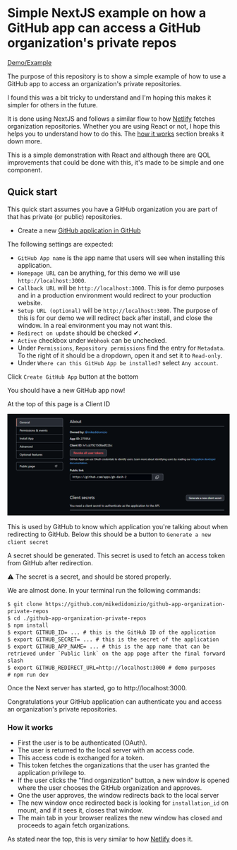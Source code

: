 # Simple NextJS example on how a GitHub app can access a GitHub organization's private repos

[Demo/Example](https://gh-app-org-private-repos.vercel.app/)

The purpose of this repository is to show a simple example of how to use a GitHub app to access an organization's private repositories.

I found this was a bit tricky to understand and I'm hoping this makes it simpler for others in the future. 

It is done using NextJS and follows a similar flow to how [Netlify](netlify.com) fetches organization repositories.  Whether you are using React or not, I hope this helps you
to understand how to do this.  The [how it works](#how-it-works) section breaks it down more.

This is a simple demonstration with React and although there are QOL improvements that could be done with this, it's made to be simple and one component.  

## Quick start

This quick start assumes you have a GitHub organization you are part of that has private (or public) repositories.

- Create a new [GitHub application in GitHub](https://github.com/settings/apps/new)

The following settings are expected:

- `GitHub App name` is the app name that users will see when installing this application.
- `Homepage URL` can be anything, for this demo we will use `http://localhost:3000`.
- `Callback URL` will be `http://localhost:3000`.  This is for demo purposes and in a production environment would redirect to your production website.
- `Setup URL (optional)` will be `http://localhost:3000`.  The purpose of this is for our demo we will redirect back after install, and close the window.  In a real environment you may not want this.
- `Redirect on update` should be checked ✔.
- `Active` checkbox under `Webhook` can be unchecked.
- Under `Permissions`, `Repository permissions` find the entry for `Metadata`.  To the right of it should be a dropdown, open it and set it to `Read-only`.
- Under `Where can this GitHub App be installed?` select `Any account`.

Click `Create GitHub App` button at the bottom

You should have a new GitHub app now!

At the top of this page is a Client ID

![GitHub Client Id](./docs/github-client.png)

This is used by GitHub to know which application you're talking about when redirecting to GitHub.
Below this should be a button to `Generate a new client secret`

A secret should be generated.  This secret is used to fetch an access token from GitHub after redirection.

⚠ The secret is a secret, and should be stored properly.

We are almost done.  In your terminal run the following commands:

```shell
$ git clone https://github.com/mikedidomizio/github-app-organization-private-repos
$ cd ./github-app-organization-private-repos
$ npm install
$ export GITHUB_ID= ... # this is the GitHub ID of the application
$ export GITHUB_SECRET= ... # this is the secret of the application
$ export GITHUB_APP_NAME= ... # this is the app name that can be retrieved under `Public link` on the app page after the final forward slash
$ export GITHUB_REDIRECT_URL=http://localhost:3000 # demo purposes
# npm run dev
```

Once the Next server has started, go to http://localhost:3000.

Congratulations your GitHub application can authenticate you and access an organization's private repositories.

### How it works

- First the user is to be authenticated (OAuth).
- The user is returned to the local server with an access code.
- This access code is exchanged for a token.
- This token fetches the organizations that the user has granted the application privilege to.
- If the user clicks the "find organization" button, a new window is opened where the user chooses the GitHub organization and approves.
- One the user approves, the window redirects back to the local server
- The new window once redirected back is looking for `installation_id` on mount, and if it sees it, closes that window.
- The main tab in your browser realizes the new window has closed and proceeds to again fetch organizations.

As stated near the top, this is very similar to how [Netlify](netlify.com) does it.
